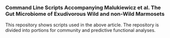 ### Command Line Scripts Accompanying Malukiewicz et al.  The Gut Microbiome of Exudivorous Wild and non-Wild Marmosets


This repository shows scripts used in the above article. The repository is divided into portions for community and predictive functional analyses. 

 
